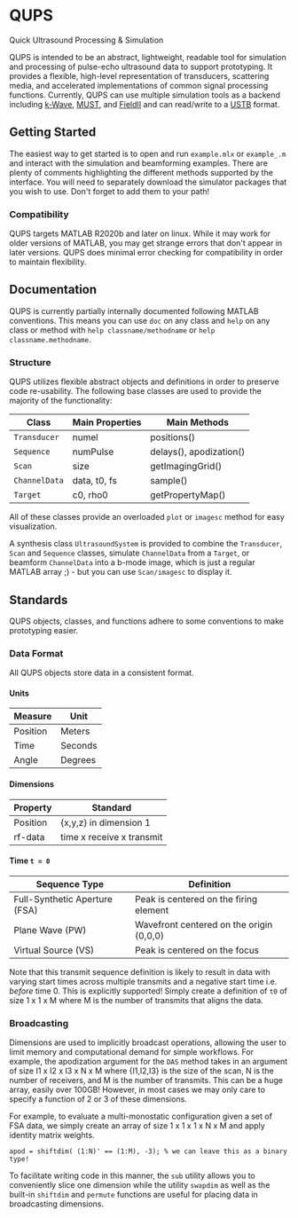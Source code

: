# QUPS
Quick Ultrasound Processing &amp; Simulation

QUPS is intended to be an abstract, lightweight, readable tool for simulation and processing of pulse-echo ultrasound data to support prototyping. It provides a flexible, high-level representation of transducers, scattering media, and accelerated implementations of common signal processing functions. Currently, QUPS can use multiple simulation tools as a backend including [k-Wave](http://www.k-wave.org/index.php), [MUST](https://www.biomecardio.com/MUST/documentation.html), and [FieldII](https://www.field-ii.dk/) and can read/write to a [USTB](https://www.ustb.no/) format.

## Getting Started
The easiest way to get started is to open and run ```example.mlx``` or ```example_.m``` and interact with the simulation and beamforming examples. There are plenty of comments highlighting the different methods supported by the interface. You will need to separately download the simulator packages that you wish to use. Don't forget to add them to your path!

### Compatibility
QUPS targets MATLAB R2020b and later on linux. While it may work for older versions of MATLAB, you may get strange errors that don't appear in later versions. QUPS does minimal error checking for compatibility in order to maintain flexibility.

## Documentation
QUPS is currently partially internally documented following MATLAB conventions. This means you can use `doc` on any class and `help` on any class or method with `help classname/methodname` or `help classname.methodname`.

### Structure
QUPS utilizes flexible abstract objects and definitions in order to preserve code re-usability. The following base classes are used to provide the majority of the functionality:

| Class | Main Properties | Main Methods |
| ------ | ------ | ------ | 
| `Transducer` | numel  | positions() |
| `Sequence` | numPulse | delays(), apodization() |
| `Scan` | size | getImagingGrid() |
| `ChannelData` | data, t0, fs | sample() |
| `Target` | c0, rho0 | getPropertyMap() |

All of these classes provide an overloaded `plot` or `imagesc` method for easy visualization. 

A synthesis class `UltrasoundSystem` is provided to combine the `Transducer`, `Scan` and `Sequence` classes, simulate `ChannelData` from a `Target`, or beamform `ChannelData` into a b-mode image, which is just a regular MATLAB array ;) - but you can use `Scan/imagesc` to display it.

## Standards
QUPS objects, classes, and functions adhere to some conventions to make prototyping easier.

### Data Format
All QUPS objects store data in a consistent format.
#### Units

| Measure | Unit | 
| ------ | ------ |
| Position | Meters |
| Time | Seconds |
| Angle | Degrees |

#### Dimensions
 
| Property | Standard | 
| ------ | ------ |
| Position | {x,y,z} in dimension 1 |
| rf-data | time x receive x transmit |

#### Time `t = 0`

| Sequence Type | Definition | 
| ------ | ------ |
| Full-Synthetic Aperture (FSA) | Peak is centered on the firing element |
| Plane Wave (PW) | Wavefront centered on the origin (0,0,0) |
| Virtual Source (VS) | Peak is centered on the focus |

Note that this transmit sequence definition is likely to result in data with varying start times across multiple transmits and a negative start time i.e. _before_ time 0. This is explicitly supported! Simply create a definition of `t0` of size 1 x 1 x M where M is the number of transmits that aligns the data.

### Broadcasting
Dimensions are used to implicitly broadcast operations, allowing the user to limit memory and computational demand for simple workflows. For example, the apodization argument for the `DAS` method takes in an argument of size I1 x I2 x I3 x N x M where {I1,I2,I3} is the size of the scan, N is the number of receivers, and M is the number of transmits. This can be a huge array, easily over 100GB! However, in most cases we may only care to specify a function of 2 or 3 of these dimensions. 

For example, to evaluate a multi-monostatic configuration given a set of FSA data, we simply create an array of size 1 x 1 x 1 x N x M and apply identity matrix weights.
```
apod = shiftdim( (1:N)' == (1:M), -3); % we can leave this as a binary type!
```

To facilitate writing code in this manner, the `sub` utility allows you to conveniently slice one dimension while the utility `swapdim`  as well as the built-in `shiftdim` and `permute` functions are useful for placing data in broadcasting dimensions.
